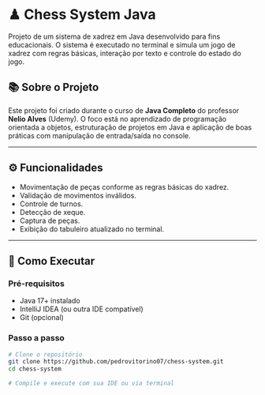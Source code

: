# ♟ Chess System Java

Projeto de um sistema de xadrez em Java desenvolvido para fins educacionais. O sistema é executado no terminal e simula um jogo de xadrez com regras básicas, interação por texto e controle do estado do jogo.

## 📚 Sobre o Projeto

Este projeto foi criado durante o curso de **Java Completo** do professor **Nelio Alves** (Udemy). O foco está no aprendizado de programação orientada a objetos, estruturação de projetos em Java e aplicação de boas práticas com manipulação de entrada/saída no console.

---

## ⚙️ Funcionalidades

- Movimentação de peças conforme as regras básicas do xadrez.
- Validação de movimentos inválidos.
- Controle de turnos.
- Detecção de xeque.
- Captura de peças.
- Exibição do tabuleiro atualizado no terminal.

---

## 🚀 Como Executar

### Pré-requisitos

- Java 17+ instalado  
- IntelliJ IDEA (ou outra IDE compatível)  
- Git (opcional)

### Passo a passo

```bash
# Clone o repositório
git clone https://github.com/pedrovitorino07/chess-system.git
cd chess-system

# Compile e execute com sua IDE ou via terminal
